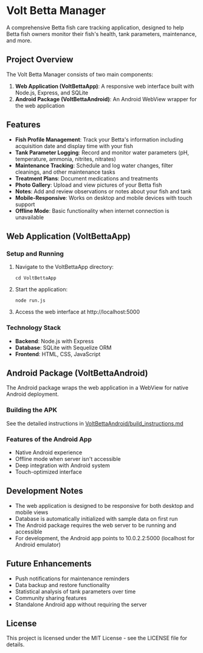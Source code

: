 # Volt Betta Manager

A comprehensive Betta fish care tracking application, designed to help Betta fish owners monitor their fish's health, tank parameters, maintenance, and more.

## Project Overview

The Volt Betta Manager consists of two main components:

1. **Web Application (VoltBettaApp)**: A responsive web interface built with Node.js, Express, and SQLite
2. **Android Package (VoltBettaAndroid)**: An Android WebView wrapper for the web application

## Features

- **Fish Profile Management**: Track your Betta's information including acquisition date and display time with your fish
- **Tank Parameter Logging**: Record and monitor water parameters (pH, temperature, ammonia, nitrites, nitrates)
- **Maintenance Tracking**: Schedule and log water changes, filter cleanings, and other maintenance tasks
- **Treatment Plans**: Document medications and treatments
- **Photo Gallery**: Upload and view pictures of your Betta fish
- **Notes**: Add and review observations or notes about your fish and tank
- **Mobile-Responsive**: Works on desktop and mobile devices with touch support
- **Offline Mode**: Basic functionality when internet connection is unavailable

## Web Application (VoltBettaApp)

### Setup and Running

1. Navigate to the VoltBettaApp directory:
   ```
   cd VoltBettaApp
   ```

2. Start the application:
   ```
   node run.js
   ```

3. Access the web interface at http://localhost:5000

### Technology Stack

- **Backend**: Node.js with Express
- **Database**: SQLite with Sequelize ORM
- **Frontend**: HTML, CSS, JavaScript

## Android Package (VoltBettaAndroid)

The Android package wraps the web application in a WebView for native Android deployment.

### Building the APK

See the detailed instructions in [VoltBettaAndroid/build_instructions.md](VoltBettaAndroid/build_instructions.md)

### Features of the Android App

- Native Android experience
- Offline mode when server isn't accessible
- Deep integration with Android system
- Touch-optimized interface

## Development Notes

- The web application is designed to be responsive for both desktop and mobile views
- Database is automatically initialized with sample data on first run
- The Android package requires the web server to be running and accessible
- For development, the Android app points to 10.0.2.2:5000 (localhost for Android emulator)

## Future Enhancements

- Push notifications for maintenance reminders
- Data backup and restore functionality
- Statistical analysis of tank parameters over time
- Community sharing features
- Standalone Android app without requiring the server

## License

This project is licensed under the MIT License - see the LICENSE file for details.